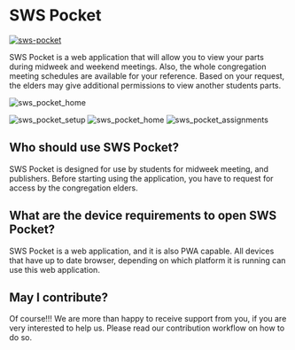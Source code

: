 # SWS Pocket

[![sws-pocket](https://img.shields.io/endpoint?url=https://dashboard.cypress.io/badge/simple/xvw6ii&style=flat&logo=cypress)](https://dashboard.cypress.io/projects/xvw6ii/runs)

SWS Pocket is a web application that will allow you to view your parts during midweek and weekend meetings. Also, the whole congregation meeting schedules are available for your reference. Based on your request, the elders may give additional permissions to view another students parts.

![sws_pocket_home](https://user-images.githubusercontent.com/26148770/191229400-98819316-1a84-4c9e-afe0-bc4a0b356315.png)

![sws_pocket_setup](https://user-images.githubusercontent.com/26148770/178287230-8f1d7ce6-334f-49aa-888e-6528b76b8962.png)
![sws_pocket_home](https://user-images.githubusercontent.com/26148770/191229400-98819316-1a84-4c9e-afe0-bc4a0b356315.png)
![sws_pocket_assignments](https://user-images.githubusercontent.com/26148770/191229386-765c650b-b42c-414a-bec1-b9a05136760a.png)

## Who should use SWS Pocket?

SWS Pocket is designed for use by students for midweek meeting, and publishers. Before starting using the application, you have to request for access by the congregation elders.

## What are the device requirements to open SWS Pocket?

SWS Pocket is a web application, and it is also PWA capable. All devices that have up to date browser, depending on which platform it is running can use this web application.

## May I contribute?

Of course!!! We are more than happy to receive support from you, if you are very interested to help us. Please read our contribution workflow on how to do so.
